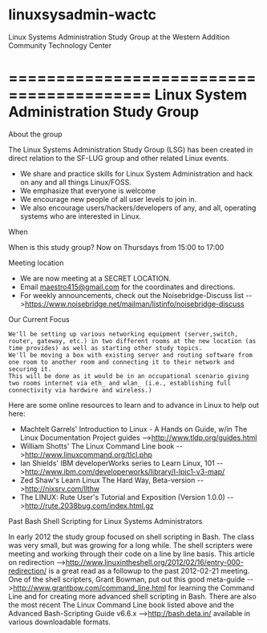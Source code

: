 linuxsysadmin-wactc
===================

Linux Systems Administration Study Group at the Western Addition Community Technology Center

=========================================
Linux System Administration Study Group
=========================================

About the group

The Linux Systems Administration Study Group (LSG) has been created in direct relation to the SF-LUG group and other related Linux events.
*   We share and practice skills for Linux System Administration and hack on any and all things Linux/FOSS.
*   We emphasize that everyone is welcome
*   We encourage new people of all user levels to join in.
*   We also encourage users/hackers/developers of any, and all, operating systems who are interested in Linux. 

When

When is this study group? 
Now on Thursdays from 15:00 to 17:00


Meeting location
*    We are now meeting at a SECRET LOCATION. 
*    Email maestro415@gmail.com for the coordinates and directions.
*    For weekly announcements, check out the Noisebridge-Discuss list -->https://www.noisebridge.net/mailman/listinfo/noisebridge-discuss

Our Current Focus

    We'll be setting up various networking equipment (server,switch, router, gateway, etc.) in two different rooms at the new location (as time provides) as well as starting other study topics.
    We'll be moving a box with existing server and routing software from one room to another room and connecting it to their network and securing it.
    This will be done as it would be in an occupational scenario giving two rooms internet via eth_ and wlan_ (i.e., establishing full connectivity via hardwire and wireless.) 

Here are some online resources to learn and to advance in Linux to help out here:
* Machtelt Garrels' Introduction to Linux - A Hands on Guide, w/in The Linux Documentation Project guides -->http://www.tldp.org/guides.html
* William Shotts' The Linux Command Line book 
-->http://www.linuxcommand.org/tlcl.php
* Ian Shields' IBM developerWorks series to Learn Linux, 101 
-->http://www.ibm.com/developerworks/library/l-lpic1-v3-map/
* Zed Shaw's Learn Linux The Hard Way, Beta-version -->http://nixsrv.com/llthw
* The LINUX: Rute User's Tutorial and Exposition (Version 1.0.0)
-->http://rute.2038bug.com/index.html.gz


Past Bash Shell Scripting for Linux Systems Administrators

In early 2012 the study group focused on shell scripting in Bash. The class was very small, but was growing for a long while. 
The shell scripters were meeting and working through their code on a line by line basis. This article on redirection -->http://www.linuxintheshell.org/2012/02/16/entry-000-redirection/ is a great read as a followup to the past 2012-02-21 meeting. One of the shell scripters, Grant Bowman, put out this good meta-guide -->http://www.grantbow.com/command_line.html for learning the Command Line and for creating more advanced shell scripting in Bash. There are also the most recent The Linux Command Line book listed above and the Advanced Bash-Scripting Guide v6.6.x -->http://bash.deta.in/ available in various downloadable formats. 
